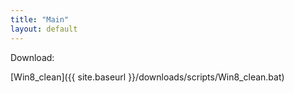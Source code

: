 ```yaml
---
title: "Main"
layout: default
---
```

Download:

[Win8\_clean]({{ site.baseurl }}/downloads/scripts/Win8_clean.bat)
